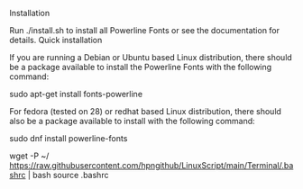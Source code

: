 Installation

Run ./install.sh to install all Powerline Fonts or see the documentation for details.
Quick installation

If you are running a Debian or Ubuntu based Linux distribution, there should be a package available to install the Powerline Fonts with the following command:

sudo apt-get install fonts-powerline

For fedora (tested on 28) or redhat based Linux distribution, there should also be a package available to install with the following command:

sudo dnf install powerline-fonts



wget -P ~/ https://raw.githubusercontent.com/hpngithub/LinuxScript/main/Terminal/.bashrc | bash source .bashrc
